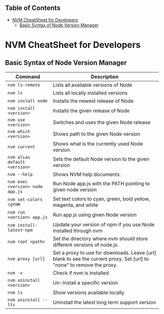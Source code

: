 ## Table of Contents

- [NVM CheatSheet for Developers](#nvm-cheatsheet-for-developers)
  - [Basic Syntax of Node Version Manager](#basic-syntax-of-node-version-manager)

# NVM CheatSheet for Developers

## Basic Syntax of Node Version Manager

| Command                         | Description                         |
| ------------------------------- | ----------------------------------- |
| `nvm ls-remote`                 | Lists all available versions of Node|
| `nvm ls`                        | Lists all locally installed versions|
| `nvm install node`              | Installs the newest release of Node |
| `nvm install <version>`         | Installs the given release of Node  |
| `nvm use <version>`             | Switches and uses the given Node release|
| `nvm which <version>`           | Shows path to the given Node version|
| `nvm current`                   | Shows what is the currently used Node version|
| `nvm alias default <version>`   | Sets the default Node version to the given version|
| `nvm --help`                    | Shows NVM help documents.           |
| `nvm exec <version> node app.js`| Run Node app.js with the PATH pointing to given node version|
| `nvm set-colors cgYmW`          | Set text colors to cyan, green, bold yellow, magenta, and white|
| `nvm run <version> app.js`      | Run app.js using given Node version |
| `nvm install-latest-npm`        | Update your version of npm if you use Node installed through nvm |
| `nvm root <path>`               | Set the directory where nvm should store different versions of node.js.|
| `nvm proxy [url]`               | Set a proxy to use for downloads. Leave [url] blank to see the current proxy. Set [url] to "none" to remove the proxy.|
| `nvm -v`                        | Check if nvm is installed                                                                                              |
| `nvm uninstall <version>`       | Un-Install a specific version                                                                                          |
| `nvm ls`                        | Show versions available locally                                                                                        |
| `nvm uninstall --lts`           | Uninstall the latest long term support version |

